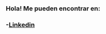 ### Hola! Me pueden encontrar en:
### -[Linkedin](www.linkedin.com/in/guillermo-sebastián-neme-simonetti)

